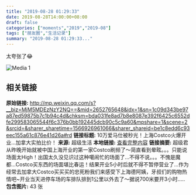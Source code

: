 ```yaml
---
title: "2019-08-28 01:29:33"
date: 2019-08-28T14:00:00+08:00
draft: false
categories: ["moments","2019","2019-08"]
tags: ["朋友圈","生活记录"]
summary: "2019-08-28 01:29:33..."
---
```


太夸张了😂

![Media 1](/Moments/photos/2019-08-28/201908280129330.jpg)

## 相关链接

**原始链接:** http://mp.weixin.qq.com/s?__biz=MjM5MDEzNzY2NQ==&mid=2652765648&idx=1&sn=1c09d343be97a87ed59875b7c1b94c4d&chksm=bda031fe8ad7b8e8087e392f6425c6552dfe299583065544f6c376b0bb192445dcb90c5c9a60&mpshare=1&scene=2&srcid=&sharer_sharetime=1566926961066&sharer_shareid=be1c8edd6c93eec155a61c876e41d26a#rd
**链接标题:** 10万爱马仕被秒光！上海Costco火爆开业...加拿大实拍比价！
**来源:** 超级生活
**本地链接:** [查看完整内容](/link_content/2019/08/2019-08-28-4/link_content/)
**链接摘要:** 超级君从昨晚开始就被中国上海开业的第一家Costco刷频了～简直看到晕眩。。。只能说场面太High！出国太久没见识过这种噶闹忙的场面了...不得不说。。。不愧是魔都...Costco买东西的场面堪比春运！结果开业5小时后就不得不暂停营业了...作为经常去加拿大Costco买买买的忠死粉我们来感受下上海德阿姨，牙叔们的购物热情吧~开业当天进停车场的车排队排到1公里以外去了～据说700米要开3小时.....
**包含图片:** 43 张

